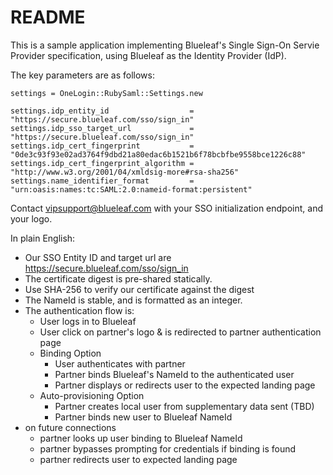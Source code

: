 # README

This is a sample application implementing Blueleaf's Single Sign-On Servie Provider specification, using Blueleaf as the Identity Provider (IdP).

The key parameters are as follows:

    settings = OneLogin::RubySaml::Settings.new

    settings.idp_entity_id                  = "https://secure.blueleaf.com/sso/sign_in"
    settings.idp_sso_target_url             = "https://secure.blueleaf.com/sso/sign_in"
    settings.idp_cert_fingerprint           = "0de3c93f93e02ad3764f9dbd21a80edac6b1521b6f78bcbfbe9558bce1226c88"
    settings.idp_cert_fingerprint_algorithm = "http://www.w3.org/2001/04/xmldsig-more#rsa-sha256"
    settings.name_identifier_format         = "urn:oasis:names:tc:SAML:2.0:nameid-format:persistent"

Contact vipsupport@blueleaf.com with your SSO initialization endpoint, and your logo.

In plain English:

* Our SSO Entity ID and target url are https://secure.blueleaf.com/sso/sign_in
* The certificate digest is pre-shared statically.
* Use SHA-256 to verify our certificate against the digest
* The NameId is stable, and is formatted as an integer.
* The authentication flow is:
  * User logs in to Blueleaf
  * User click on partner's logo & is redirected to partner authentication page
  * Binding Option
    * User authenticates with partner
    * Partner binds Blueleaf's NameId to the authenticated user
    * Partner displays or redirects user to the expected landing page
  * Auto-provisioning Option
    * Partner creates local user from supplementary data sent (TBD)
    * Partner binds new user to Blueleaf NameId
* on future connections
  * partner looks up user binding to Blueleaf NameId
  * partner bypasses prompting for credentials if binding is found
  * partner redirects user to expected landing page
